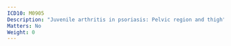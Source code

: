 ```yaml
---
ICD10: M0905
Description: "Juvenile arthritis in psoriasis: Pelvic region and thigh"
Matters: No
Weight: 0
---
```


